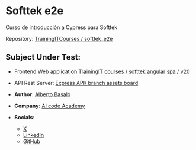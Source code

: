 # Softtek e2e

Curso de introducción a Cypress para Softtek

Repository: [TrainingITCourses / softtek_e2e](https://github.com/TrainingITCourses/softtek_e2e)

## Subject Under Test:

- Frontend Web application [TrainingIT courses / softtek angular spa / v20](https://github.com/TrainingITCourses/softtek_angular_spa/tree/v20)

- API Rest Server: [Express API/ branch assets board](https://github.com/AIcodeAcademy/ArchetypeExpressAPI/tree/assets-board)

- **Author**: [Alberto Basalo](https://albertobasalo.dev)
- **Company**: [AI code Academy](https://aicode.academy)
- **Socials**:
  - [X](https://x.com/albertobasalo)
  - [LinkedIn](https://www.linkedin.com/in/albertobasalo/)
  - [GitHub](https://github.com/albertobasalo)
